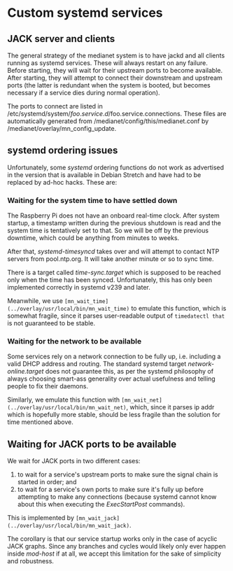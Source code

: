 # Custom systemd services

## JACK server and clients

The general strategy of the medianet system is to have jackd and all clients
running as systemd services. These will always restart on any failure.
Before starting, they will wait for their upstream ports to become
available. After starting, they will attempt to connect their downstream
and upstream ports (the latter is redundant when the system is booted, but becomes
necessary if a service dies during normal operation).

The ports to connect are listed in
/etc/systemd/system/$foo.service.d/$foo.service.connections. These files are
automatically generated from /medianet/config/this/medianet.conf by
/medianet/overlay/mn_config_update. 


## systemd ordering issues

Unfortunately, some *systemd* ordering functions do not work as advertised in the
version that is available in Debian Stretch and have had to be replaced by
ad-hoc hacks. These are:

### Waiting for the system time to have settled down

The Raspberry Pi does not have an onboard real-time clock. After system
startup, a timestamp written during the previous shutdown is read and the
system time is tentatively set to that. So we will be off by the previous
downtime, which could be anything from minutes to weeks.

After that, *systemd-timesyncd* takes over and will attempt to contact NTP
servers from pool.ntp.org. It will take another minute or so to sync time.

There is a target called *time-sync.target* which is supposed to be reached
only when the time has been synced. Unfortunately, this has only been
implemented correctly in systemd v239 and later.

Meanwhile, we use
```[mn_wait_time](../overlay/usr/local/bin/mn_wait_time)``` to
emulate this function, which is somewhat fragile, since it parses
user-readable output of ```timedatectl that``` is not guaranteed to be stable.

### Waiting for the network to be available

Some services rely on a network connection to be fully up, i.e. including a
valid DHCP address and routing. The standard systemd target
*network-online.target* does not guarantee this, as per the systemd
philosophy of always choosing smart-ass generality over actual usefulness
and telling people to fix their daemons.

Similarly, we emulate this function with
```[mn_wait_net](../overlay/usr/local/bin/mn_wait_net)```, which, since it
parses ip addr which is hopefully more stable, should be less fragile than
the solution for time mentioned above.

## Waiting for JACK ports to be available

We wait for JACK ports in two different cases:
1. to wait for a service's upstream ports to make sure the signal chain is
started in order; and
1. to wait for a service's own ports to make sure it's fully up before
attempting to make any connections (because systemd cannot know about this
when executing the *ExecStartPost* commands).

This is implemented by
```[mn_wait_jack](../overlay/usr/local/bin/mn_wait_jack)```.

The corollary is that our service startup works only in the case of acyclic
JACK graphs. Since any branches and cycles would likely only ever happen
inside *mod-host* if at all, we accept this limitation for the sake of
simplicity and robustness.

